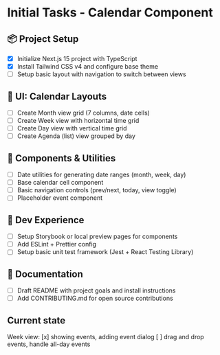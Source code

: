# Initial Tasks - Calendar Component

## 📦 Project Setup

- [x] Initialize Next.js 15 project with TypeScript
- [x] Install Tailwind CSS v4 and configure base theme
- [ ] Setup basic layout with navigation to switch between views

## 🎨 UI: Calendar Layouts

- [ ] Create Month view grid (7 columns, date cells)
- [ ] Create Week view with horizontal time grid
- [ ] Create Day view with vertical time grid
- [ ] Create Agenda (list) view grouped by day

## 🧱 Components & Utilities

- [ ] Date utilities for generating date ranges (month, week, day)
- [ ] Base calendar cell component
- [ ] Basic navigation controls (prev/next, today, view toggle)
- [ ] Placeholder event component

## 🧪 Dev Experience

- [ ] Setup Storybook or local preview pages for components
- [ ] Add ESLint + Prettier config
- [ ] Setup basic unit test framework (Jest + React Testing Library)

## 📄 Documentation

- [ ] Draft README with project goals and install instructions
- [ ] Add CONTRIBUTING.md for open source contributions

## Current state
Week view:
[x] showing events, adding event dialog
[ ] drag and drop events, handle all-day events


